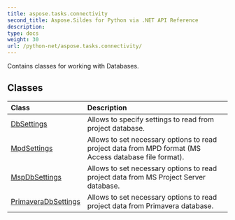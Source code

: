 ```yaml
---
title: aspose.tasks.connectivity
second_title: Aspose.Sildes for Python via .NET API Reference
description: 
type: docs
weight: 30
url: /python-net/aspose.tasks.connectivity/
---
```



Contains classes for working with Databases.

## Classes
| Class | Description |
| :- | :- |
|[DbSettings](/python-net/aspose.tasks.connectivity/dbsettings/)|Allows to specify settings to read from project database.|
|[MpdSettings](/python-net/aspose.tasks.connectivity/mpdsettings/)|Allows to set necessary options to read project data from MPD format (MS Access database file format).|
|[MspDbSettings](/python-net/aspose.tasks.connectivity/mspdbsettings/)|Allows to set necessary options to read project data from MS Project Server database.|
|[PrimaveraDbSettings](/python-net/aspose.tasks.connectivity/primaveradbsettings/)|Allows to set necessary options to read project data from Primavera database.|
